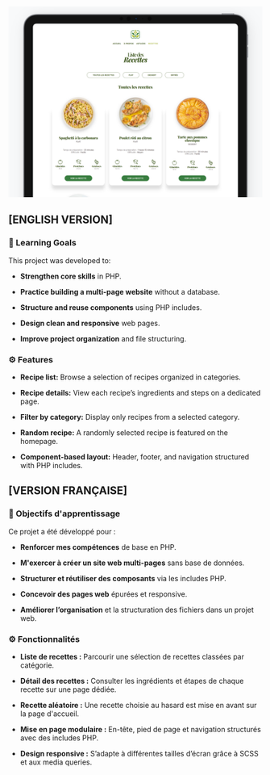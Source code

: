 ![](./screenshot.png)

## [ENGLISH VERSION]

### 🎯 Learning Goals

This project was developed to:

- **Strengthen core skills** in PHP.

- **Practice building a multi-page website** without a database.

- **Structure and reuse components** using PHP includes.

- **Design clean and responsive** web pages.

- **Improve project organization** and file structuring.

### ⚙️ Features

- **Recipe list:** Browse a selection of recipes organized in categories.

- **Recipe details:** View each recipe’s ingredients and steps on a dedicated page.

- **Filter by category:** Display only recipes from a selected category.

- **Random recipe:** A randomly selected recipe is featured on the homepage.

- **Component-based layout:** Header, footer, and navigation structured with PHP includes.


## [VERSION FRANÇAISE]

### 🎯 Objectifs d'apprentissage

Ce projet a été développé pour :

- **Renforcer mes compétences** de base en PHP.

- **M'exercer à créer un site web multi-pages** sans base de données.

- **Structurer et réutiliser des composants** via les includes PHP.

- **Concevoir des pages web** épurées et responsive.

- **Améliorer l’organisation** et la structuration des fichiers dans un projet web.

### ⚙️ Fonctionnalités

- **Liste de recettes :**  Parcourir une sélection de recettes classées par catégorie.

- **Détail des recettes :** Consulter les ingrédients et étapes de chaque recette sur une page dédiée.

- **Recette aléatoire :** Une recette choisie au hasard est mise en avant sur la page d'accueil.

- **Mise en page modulaire :** En-tête, pied de page et navigation structurés avec des includes PHP.

- **Design responsive :** S’adapte à différentes tailles d’écran grâce à SCSS et aux media queries.